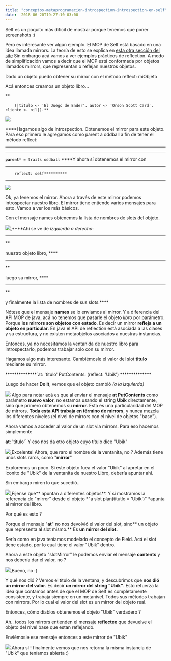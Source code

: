```yaml
---
title: "conceptos-metaprogramacion-introspection-introspection-en-self"
date:  2018-06-20T19:27:10-03:00
---
```



Self es un poquito más dificil de mostrar porque tenemos que poner screenshots :(

Pero es interesante ver algún ejemplo.
El MOP de Self está basado en una idea llamada mirrors. La teoría de esto se explica en [esta otra sección del site](conceptos-mirrors)
Sin embargo acá vamos a ver ejemplos prácticos de reflection.
A modo de simplificación vamos a decir que el MOP está conformada por objetos llamados mirrors, que representan o reflejan nuestros objetos.

Dado un objeto puedo obtener su mirror con el método reflect: miObjeto

Acá entonces creamos un objeto libro...

**

        (|titulo <- 'El Juego de Ender'. autor <- 'Orson Scott Card'. cliente <- nil|).**



[![](https://sites.google.com/site/programacionhm/_/rsrc/1316819143473/conceptos/metaprogramacion/meta-self1.png)
](conceptos-metaprogramacion-meta-self1-png?attredirects=0)

****Hagamos algo de introspection. Obtenemos el mirror para este objeto. Para eso primero le agregamos como parent a oddball a fin de tener el método reflect:
**********

******

******`parent`******`* = traits oddball`
****Y ahora sí obtenemos el mirror con

**************

        reflect: self**********

****



[![](https://sites.google.com/site/programacionhm/_/rsrc/1316819835015/conceptos/metaprogramacion/meta-self2.png)
](conceptos-metaprogramacion-meta-self2-png?attredirects=0)

Ok, ya tenemos el mirror. Ahora a través de este mirror podemos introspectar nuestro libro.
El mirror tiene entiende varios mensajes para esto.
Vamos a ver los más básicos.

Con el mensaje names obtenemos la lista de nombres de slots del objeto.


[![](https://sites.google.com/site/programacionhm/_/rsrc/1316819976226/conceptos/metaprogramacion/meta-self3-slotNames.png)
](conceptos-metaprogramacion-meta-self3-slotNames-png?attredirects=0)
****Ahí se ve de *izquierda a derecha*: 

* **

**

nuestro objeto libro, ****

* **

**

luego su mirror, ****

* **

**

y finalmente la lista de nombres de sus slots.****

Nótese que el mensaje **names** se lo enviamos al mirror. Y a diferencia del API MOP de java, acá no tenemos que pasarle el objeto *libro* por parámetro. Porque **los mirrors son objetos con estado**. Es decir un mirror **refleja a un objeto en particular**. En java el API de reflection está asociada a las clases y su estructura, y no existen metaobjetos asociados a nuestras instancias.

Entonces, ya no necesitamos la ventanida de nuestro libro para introspectarlo, podemos trabajar solo con su mirror.

Hagamos algo más interesante. Cambiémosle el valor del slot **titulo** mediante su mirror.


**************`at: 'titulo' PutContents: (reflect: 'Ubik')
        **************

Luego de hacer **Do it**, vemos que el objeto cambió *(a la izquierda)*


[![](https://sites.google.com/site/programacionhm/_/rsrc/1316820302861/conceptos/metaprogramacion/meta-self4-atPutContents.png)
](conceptos-metaprogramacion-meta-self4-atPutContents-png?attredirects=0)
Algo para notar acá es que al enviar el mensaje **at PutContents** como parámetro **nuevo valor**, no estamos usando el string **Ubik** directamente, sino que primero obtenemos su **mirror**. Esta es una particularidad del MOP de mirrors. **Toda esta API trabaja en término de mirrors**, y nunca mezcla los diferentes niveles (el nivel de mirrors con el nivel de objetos "base").

Ahora vamos a acceder al valor de un slot via mirrors.
Para eso hacemos simplemente


**at**: 'titulo'`
Y eso nos da otro objeto cuyo título dice "Ubik"


[![](https://sites.google.com/site/programacionhm/_/rsrc/1316821528492/conceptos/metaprogramacion/meta-self5-at1.png)
](conceptos-metaprogramacion-meta-self5-at1-png?attredirects=0)
Excelente!
Ahora, que raro el nombre de la ventanita, no ? Además tiene unos slots raros, como "**mirror**"

Exploremos un poco.
Si este objeto fuea el valor "Ubik" al apretar en el iconito de "Ubik" de la ventanita de nuestro Libro, debería apuntar ahí.

Sin embargo miren lo que sucedió..


[![](https://sites.google.com/site/programacionhm/_/rsrc/1316821696101/conceptos/metaprogramacion/meta-self-at2.png)
](conceptos-metaprogramacion-meta-self-at2-png?attredirects=0)
Fíjense que** apuntan a diferentes objetos**. Y si mostramos la referencia de "mirror" desde el objeto *"a slot plan(titutlo = 'Ubik')" *apunta al mirror del libro.

Por qué es esto ?

Porque el mensaje "**at**" no nos devolvió el valor del slot, sino** un objeto que representa al slot mismo.** Es **un mirror del slot.**

Sería como en java teníamos modelado el concepto de Field. Acá el slot tiene estado, por lo cual tiene el valor "Ubik" dentro.

Ahora a este objeto "slotMirror" le podemos enviar el mensaje **contents** y nos debería dar el valor, no ?


[![](https://sites.google.com/site/programacionhm/_/rsrc/1316822089012/conceptos/metaprogramacion/meta-self-at3.png)
](conceptos-metaprogramacion-meta-self-at3-png?attredirects=0)
Bueno, no :(

Y qué nos dió ? Vemos el título de la ventana, y descubrimos que **nos dió un mirror del valor**. Es decir **un mirror del string "Ubik"**.
Esto refuerza la idea que contamos antes de que el MOP de Self es completamente consistente, y trabaja siempre en un metanivel. Todos sus métodos trabajan con mirrors. Por lo cual el valor del slot es un mirror del objeto real.

Entonces, cómo diablos obtenemos el objeto "Ubik" verdadero ?

Ah.. todos los mirrors entienden el mensaje **reflectee** que devuelve el objeto del nivel base que estan reflejando.

Enviémosle ese mensaje entonces a este mirror de "Ubik"


[![](https://sites.google.com/site/programacionhm/_/rsrc/1316822288042/conceptos/metaprogramacion/meta-self-at4.png)
](conceptos-metaprogramacion-meta-self-at4-png?attredirects=0)
Ahora sí ! finalmente vemos que nos retorna la misma instancia de "Ubik" que teníamos abierta :)